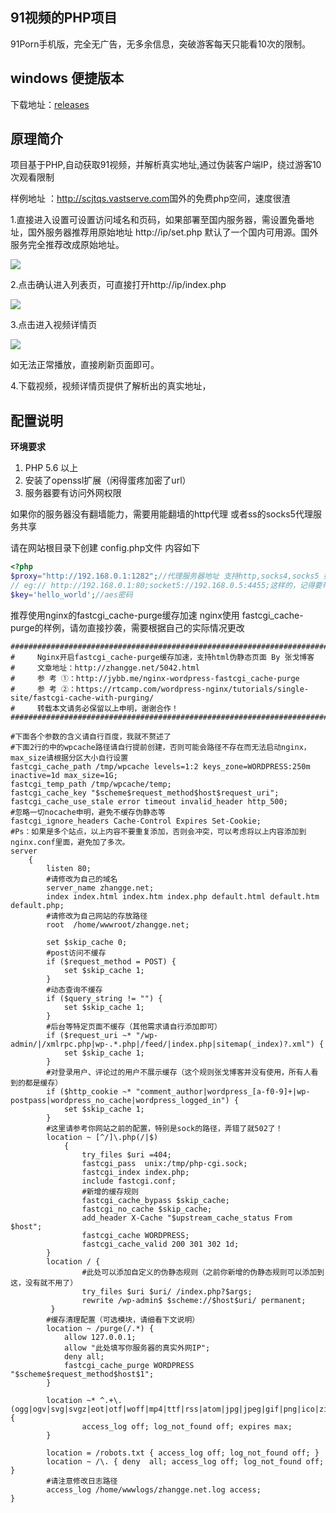 ## 91视频的PHP项目

91Porn手机版，完全无广告，无多余信息，突破游客每天只能看10次的限制。

## windows 便捷版本

下载地址：<a href="https://github.com/scjtqs/91porn/releases/tag/2.0">releases</a>

## 原理简介

项目基于PHP,自动获取91视频，并解析真实地址,通过伪装客户端IP，绕过游客10次观看限制

样例地址 ：<a href="http://scjtqs.vastserve.com/" target="_blank" >http://scjtqs.vastserve.com</a>国外的免费php空间，速度很渣


1.直接进入设置可设置访问域名和页码，如果部署至国内服务器，需设置免番地址，国外服务器推荐用原始地址 http://ip/set.php
默认了一个国内可用源。国外服务完全推荐改成原始地址。

<img src="frozenui/img/007452UMly1foya1v9unwj30a40aojri.png"/>

2.点击确认进入列表页，可直接打开http://ip/index.php  

<img src="frozenui/img/007452UMly1foya2fnqbzj30b70hfq6o.png"/>

3.点击进入视频详情页

<img src="frozenui/img/007452UMly1foya3q7nn8j30b60bf763.png"/>

如无法正常播放，直接刷新页面即可。

4.下载视频，视频详情页提供了解析出的真实地址，

## 配置说明

<b>环境要求</b>
<ol>
<li>PHP 5.6 以上</li>
<li>安装了openssl扩展（闲得蛋疼加密了url）</li>
<li>服务器要有访问外网权限</li>
</ol>

如果你的服务器没有翻墙能力，需要用能翻墙的http代理 或者ss的socks5代理服务共享

请在网站根目录下创建 config.php文件
内容如下
```php
<?php
$proxy="http://192.168.0.1:1282";//代理服务器地址 支持http,socks4,socks5 如果没有请留空
// eg:// http://192.168.0.1:80;socket5://192.168.0.5:4455;这样的，记得要带端口号。代理地址只填一个，没做多个检测随机抽取功能。
$key='hello_world';//aes密码
```


推荐使用nginx的fastcgi_cache-purge缓存加速
nginx使用 fastcgi_cache-purge的样例，请勿直接抄袭，需要根据自己的实际情况更改
```
####################################################################################################
#     Nginx开启fastcgi_cache-purge缓存加速，支持html伪静态页面 By 张戈博客
#     文章地址：http://zhangge.net/5042.html ‎
#     参 考 ①：http://jybb.me/nginx-wordpress-fastcgi_cache-purge
#     参 考 ②：https://rtcamp.com/wordpress-nginx/tutorials/single-site/fastcgi-cache-with-purging/
#     转载本文请务必保留以上申明，谢谢合作！
####################################################################################################
 
#下面各个参数的含义请自行百度，我就不赘述了
#下面2行的中的wpcache路径请自行提前创建，否则可能会路径不存在而无法启动nginx，max_size请根据分区大小自行设置
fastcgi_cache_path /tmp/wpcache levels=1:2 keys_zone=WORDPRESS:250m inactive=1d max_size=1G;
fastcgi_temp_path /tmp/wpcache/temp;
fastcgi_cache_key "$scheme$request_method$host$request_uri";
fastcgi_cache_use_stale error timeout invalid_header http_500;
#忽略一切nocache申明，避免不缓存伪静态等
fastcgi_ignore_headers Cache-Control Expires Set-Cookie;
#Ps：如果是多个站点，以上内容不要重复添加，否则会冲突，可以考虑将以上内容添加到nginx.conf里面，避免加了多次。
server
    {
        listen 80;
        #请修改为自己的域名
        server_name zhangge.net;
        index index.html index.htm index.php default.html default.htm default.php;
        #请修改为自己网站的存放路径
        root  /home/wwwroot/zhangge.net;
       
        set $skip_cache 0;
        #post访问不缓存
        if ($request_method = POST) {
            set $skip_cache 1;
        }   
        #动态查询不缓存
        if ($query_string != "") {
            set $skip_cache 1;
        }   
        #后台等特定页面不缓存（其他需求请自行添加即可）
        if ($request_uri ~* "/wp-admin/|/xmlrpc.php|wp-.*.php|/feed/|index.php|sitemap(_index)?.xml") {
            set $skip_cache 1;
        }   
        #对登录用户、评论过的用户不展示缓存（这个规则张戈博客并没有使用，所有人看到的都是缓存）
        if ($http_cookie ~* "comment_author|wordpress_[a-f0-9]+|wp-postpass|wordpress_no_cache|wordpress_logged_in") {
            set $skip_cache 1;
        }
        #这里请参考你网站之前的配置，特别是sock的路径，弄错了就502了！
        location ~ [^/]\.php(/|$)
            {
                try_files $uri =404;
                fastcgi_pass  unix:/tmp/php-cgi.sock;
                fastcgi_index index.php;
                include fastcgi.conf;  
                #新增的缓存规则
                fastcgi_cache_bypass $skip_cache;
                fastcgi_no_cache $skip_cache;
                add_header X-Cache "$upstream_cache_status From $host";
                fastcgi_cache WORDPRESS;
                fastcgi_cache_valid 200 301 302 1d;
        }
        location / {
                #此处可以添加自定义的伪静态规则（之前你新增的伪静态规则可以添加到这，没有就不用了）
                try_files $uri $uri/ /index.php?$args;
                rewrite /wp-admin$ $scheme://$host$uri/ permanent;
         }
        #缓存清理配置（可选模块，请细看下文说明）
        location ~ /purge(/.*) {
            allow 127.0.0.1;
            allow "此处填写你服务器的真实外网IP";
            deny all;
            fastcgi_cache_purge WORDPRESS "$scheme$request_method$host$1";
        }
    
        location ~* ^.+\.(ogg|ogv|svg|svgz|eot|otf|woff|mp4|ttf|rss|atom|jpg|jpeg|gif|png|ico|zip|tgz|gz|rar|bz2|doc|xls|exe|ppt|tar|mid|midi|wav|bmp|rtf)$ {
                access_log off; log_not_found off; expires max;
        }
 
        location = /robots.txt { access_log off; log_not_found off; }
        location ~ /\. { deny  all; access_log off; log_not_found off; }
        #请注意修改日志路径
        access_log /home/wwwlogs/zhangge.net.log access;
}
```
